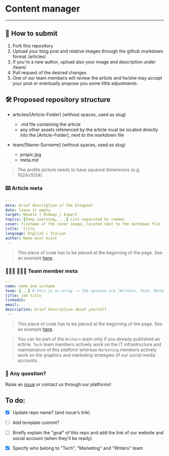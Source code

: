 # Content manager
---

## 📩 How to submit
1. Fork this repository
2. Upload your blog post and relative images through the github markdown format /articles/
3. If you're a new author, upload also your image and description under /team/
4. Pull request of the desired changes
5. One of our team members will review the article and he/she may accept your post or eventually propose you some little adjustments. 

## 🛠 Proposed repository structure
- articles/[Article-Folder] (without spaces, used as slug)
  - .md file containing the article
  - any other assets referenced by the article must be located directly into the [Article-Folder], next to the markdown file

- team/[Name-Surname] (without spaces, used as slug)
  - propic.jpg
  - meta.md

> The profile picture needs to have squared dimensions (e.g. 1024x1024).

### ⌨️ Article meta
```YAML
---
meta: brief description of the blogpost 
date: leave it empty
target: Newbie | Midway | Expert 
topics: [Deep Learning, ...] List separated by commas 
cover: filename of the cover image, located next to the markdown file 
title:  title
language: English | Italian
author: Name must exist
---
```
> This piece of code has to be placed at the beginning of the page.
> See an example [here](https://github.com/stAItuned/content-manager/blob/main/articles/quando-%C3%A8-nata-l-intelligenza-artificiale/Quando%20%C3%A8%20nata%20l%E2%80%99Intelligenza%20Artificiale.md).

### 🙋🏼‍♀️ 🙆🏽‍♂️ Team member meta
```YAML
---
name: name and surname
team: [...] # this is an array -> the options are [Writers, Tech, Marketing]
title: job title  
linkedin: 
email: 
description: brief description about yourself
---
```

> This piece of code has to be placed at the beginning of the page.
> See an example [here](https://github.com/stAItuned/articles/blob/main/team/Francesco-Di-Salvo/meta.md).

> You can be part of the `Writers` team only if you already published an article. `Tech` team members actively work on the IT infrastructure and maintainance of this platform whereas `Marketing` members actively work on the graphics and marketing strategies of our social media accounts.

### 🤔 Any question? 
Raise an [issue](https://github.com/stAItuned/content-manager/issues) or contact us through our platforms! 


## To do:
- [x] Update repo name? (and issue's link)
- [ ] Add template commit?  
- [ ] Briefly explain the "goal" of this repo and add the link of our website and social account (when they'll be ready)
- [x] Specify who belong to "Tech", "Marketing" and "Writers" team

